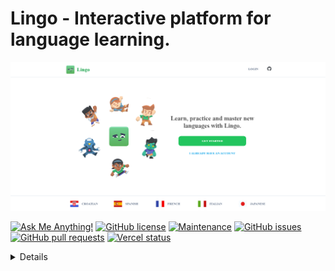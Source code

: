 <a name="readme-top"></a>

# Lingo - Interactive platform for language learning.

![Lingo - Interactive platform for language learning.](/.github/images/image_main.png "Lingo - Interactive platform for language learning.")

[![Ask Me Anything!](https://flat.badgen.net/static/Ask%20me/anything?icon=github&color=black&scale=1.01)](https://github.com/Jayrajrodage "Ask Me Anything!")
[![GitHub license](https://flat.badgen.net/github/license/Jayrajrodage/Duolingo-clone?icon=github&color=black&scale=1.01)](https://github.com/Jayrajrodage/Duolingo-clone/blob/main/LICENSE "GitHub license")
[![Maintenance](https://flat.badgen.net/static/Maintained/yes?icon=github&color=black&scale=1.01)](https://github.com/Jayrajrodage/Duolingo-clone/commits/main "Maintenance")
[![GitHub issues](https://flat.badgen.net/github/issues/sanidhyy/duolingo-clone?icon=github&color=black&scale=1.01)](https://github.com/Jayrajrodage/Duolingo-clone/issues "GitHub issues")
[![GitHub pull requests](https://flat.badgen.net/github/prs/sanidhyy/duolingo-clone?icon=github&color=black&scale=1.01)](https://github.com/Jayrajrodage/Duolingo-clone/pulls "GitHub pull requests")
[![Vercel status](https://img.shields.io/badge/Vercel-000000?style=for-the-badge&logo=vercel&logoColor=white)](https://lingo-clone.vercel.app/ "Vercel status")

<!-- Table of Contents -->
<details>
